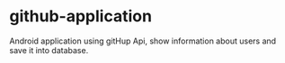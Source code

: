 # github-application
Android application using gitHup Api, show information about users and save it into database.

